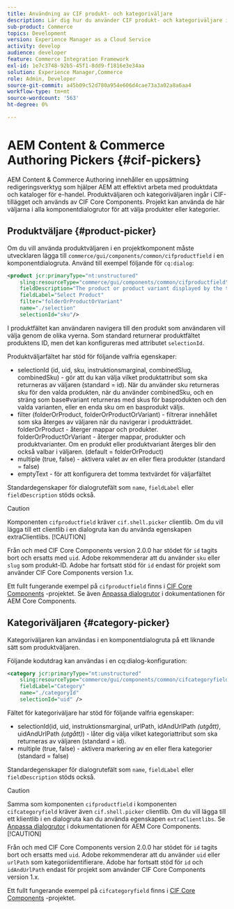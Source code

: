 ```yaml
---
title: Användning av CIF produkt- och kategoriväljare
description: Lär dig hur du använder CIF produkt- och kategoriväljare i dina e-handelskomponenter för att hjälpa författare och marknadsförare att arbeta effektivt med e-handelsprodukter och katalogdata.
sub-product: Commerce
topics: Development
version: Experience Manager as a Cloud Service
activity: develop
audience: developer
feature: Commerce Integration Framework
exl-id: 1e7c3748-92b5-45f1-8dd9-f1816e3e34aa
solution: Experience Manager,Commerce
role: Admin, Developer
source-git-commit: a45b09c52d780a954e606d4cae73a3a02a8a6aa4
workflow-type: tm+mt
source-wordcount: '563'
ht-degree: 0%

---
```


# AEM Content &amp; Commerce Authoring Pickers {#cif-pickers}

AEM Content &amp; Commerce Authoring innehåller en uppsättning redigeringsverktyg som hjälper AEM att effektivt arbeta med produktdata och kataloger för e-handel. Produktväljaren och kategoriväljaren ingår i CIF-tillägget och används av CIF Core Components. Projekt kan använda de här väljarna i alla komponentdialogrutor för att välja produkter eller kategorier.

## Produktväljare {#product-picker}

Om du vill använda produktväljaren i en projektkomponent måste utvecklaren lägga till `commerce/gui/components/common/cifproductfield` i en komponentdialogruta. Använd till exempel följande för `cq:dialog`:

```xml
<product jcr:primaryType="nt:unstructured"
    sling:resourceType="commerce/gui/components/common/cifproductfield"
    fieldDescription="The product or product variant displayed by the teaser"
    fieldLabel="Select Product"
    filter="folderOrProductOrVariant"
    name="./selection"
    selectionId="sku"/>
```

I produktfältet kan användaren navigera till den produkt som användaren vill välja genom de olika vyerna. Som standard returnerar produktfältet produktens ID, men det kan konfigureras med attributet `selectionId`.

Produktväljarfältet har stöd för följande valfria egenskaper:

- selectionId (id, uid, sku, instruktionsmarginal, combinedSlug, combinedSku) - gör att du kan välja vilket produktattribut som ska returneras av väljaren (standard = id). När du använder sku returneras sku för den valda produkten, när du använder combinedSku, och en sträng som base#variant returneras med skus för basprodukten och den valda varianten, eller en enda sku om en basprodukt väljs.
- filter (folderOrProduct, folderOrProductOrVariant) - filtrerar innehållet som ska återges av väljaren när du navigerar i produktträdet. folderOrProduct - återger mappar och produkter. folderOrProductOrVariant - återger mappar, produkter och produktvarianter. Om en produkt eller produktvariant återges blir den också valbar i väljaren. (default = folderOrProduct)
- multiple (true, false) - aktivera valet av en eller flera produkter (standard = false)
- emptyText - för att konfigurera det tomma textvärdet för väljarfältet

Standardegenskaper för dialogrutefält som `name`, `fieldLabel` eller `fieldDescription` stöds också.

>[!CAUTION]
>
>Komponenten `cifproductfield` kräver `cif.shell.picker` clientlib. Om du vill lägga till ett clientlib i en dialogruta kan du använda egenskapen extraClientlibs.
>[!CAUTION]
>
>Från och med CIF Core Components version 2.0.0 har stödet för `id` tagits bort och ersatts med `uid`. Adobe rekommenderar att du använder `sku` eller `slug` som produkt-ID. Adobe har fortsatt stöd för `id` endast för projekt som använder CIF Core Components version 1.x.

Ett fullt fungerande exempel på `cifproductfield` finns i [CIF Core Components](https://github.com/adobe/aem-core-cif-components/blob/master/ui.apps/src/main/content/jcr_root/apps/core/cif/components/commerce/productteaser/v1/productteaser/_cq_dialog/.content.xml) -projektet. Se även [Anpassa dialogrutor](https://experienceleague.adobe.com/docs/experience-manager-core-components/using/developing/customizing.html#customizing-dialogs) i dokumentationen för AEM Core Components.

## Kategoriväljaren {#category-picker}

Kategoriväljaren kan användas i en komponentdialogruta på ett liknande sätt som produktväljaren.

Följande kodutdrag kan användas i en cq:dialog-konfiguration:

```xml
<category jcr:primaryType="nt:unstructured" 
    sling:resourceType="commerce/gui/components/common/cifcategoryfield" 
    fieldLabel="Category" 
    name="./categoryId" 
    selectionId="uid" />
```

Fältet för kategoriväljare har stöd för följande valfria egenskaper:

- selectionId(id, uid, instruktionsmarginal, urlPath, idAndUrlPath _(utgått)_, uidAndUrlPath _(utgått)_) - låter dig välja vilket kategoriattribut som ska returneras av väljaren (standard = id).
- multiple (true, false) - aktivera markering av en eller flera kategorier (standard = false)

Standardegenskaper för dialogrutefält som `name`, `fieldLabel` eller `fieldDescription` stöds också.

>[!CAUTION]
>
>Samma som komponenten `cifproductfield` i komponenten `cifcategoryfield` kräver även `cif.shell.picker` clientlib. Om du vill lägga till ett klientlib i en dialogruta kan du använda egenskapen `extraClientlibs`. Se [Anpassa dialogrutor](https://experienceleague.adobe.com/docs/experience-manager-core-components/using/developing/customizing.html#customizing-dialogs) i dokumentationen för AEM Core Components.
>[!CAUTION]
>
>Från och med CIF Core Components version 2.0.0 har stödet för `id` tagits bort och ersatts med `uid`. Adobe rekommenderar att du använder `uid` eller `urlPath` som kategoriidentifierare. Adobe har fortsatt stöd för `id` och `idAndUrlPath` endast för projekt som använder CIF Core Components version 1.x.

Ett fullt fungerande exempel på `cifcategoryfield` finns i [CIF Core Components](https://github.com/adobe/aem-core-cif-components/blob/master/ui.apps/src/main/content/jcr_root/apps/core/cif/components/commerce/featuredcategorylist/v1/featuredcategorylist/_cq_dialog/.content.xml) -projektet.
